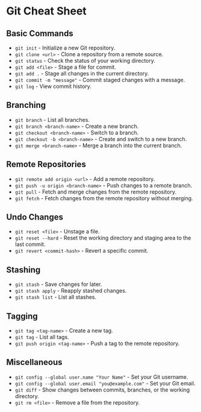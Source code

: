 # Git Cheat Sheet

## Basic Commands
- `git init` - Initialize a new Git repository.
- `git clone <url>` - Clone a repository from a remote source.
- `git status` - Check the status of your working directory.
- `git add <file>` - Stage a file for commit.
- `git add .` - Stage all changes in the current directory.
- `git commit -m "message"` - Commit staged changes with a message.
- `git log` - View commit history.

## Branching
- `git branch` - List all branches.
- `git branch <branch-name>` - Create a new branch.
- `git checkout <branch-name>` - Switch to a branch.
- `git checkout -b <branch-name>` - Create and switch to a new branch.
- `git merge <branch-name>` - Merge a branch into the current branch.

## Remote Repositories
- `git remote add origin <url>` - Add a remote repository.
- `git push -u origin <branch-name>` - Push changes to a remote branch.
- `git pull` - Fetch and merge changes from the remote repository.
- `git fetch` - Fetch changes from the remote repository without merging.

## Undo Changes
- `git reset <file>` - Unstage a file.
- `git reset --hard` - Reset the working directory and staging area to the last commit.
- `git revert <commit-hash>` - Revert a specific commit.

## Stashing
- `git stash` - Save changes for later.
- `git stash apply` - Reapply stashed changes.
- `git stash list` - List all stashes.

## Tagging
- `git tag <tag-name>` - Create a new tag.
- `git tag` - List all tags.
- `git push origin <tag-name>` - Push a tag to the remote repository.

## Miscellaneous
- `git config --global user.name "Your Name"` - Set your Git username.
- `git config --global user.email "you@example.com"` - Set your Git email.
- `git diff` - Show changes between commits, branches, or the working directory.
- `git rm <file>` - Remove a file from the repository.
